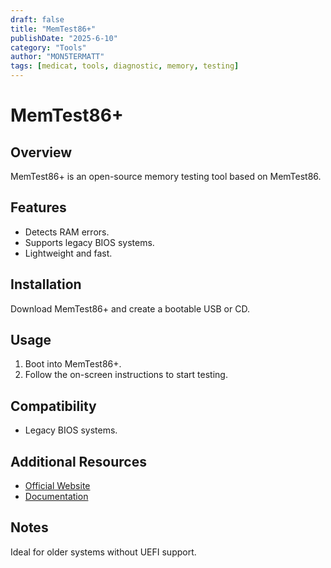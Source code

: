 ```yaml
---
draft: false
title: "MemTest86+"
publishDate: "2025-6-10"
category: "Tools"
author: "MON5TERMATT"
tags: [medicat, tools, diagnostic, memory, testing]
---
```


# MemTest86+

## Overview
MemTest86+ is an open-source memory testing tool based on MemTest86.

## Features
- Detects RAM errors.
- Supports legacy BIOS systems.
- Lightweight and fast.

## Installation
Download MemTest86+ and create a bootable USB or CD.

## Usage
1. Boot into MemTest86+.
2. Follow the on-screen instructions to start testing.

## Compatibility
- Legacy BIOS systems.

## Additional Resources
- [Official Website](https://memtest.org/)
- [Documentation](https://memtest.org/#documentation)

## Notes
Ideal for older systems without UEFI support.